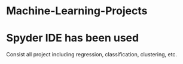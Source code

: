 # Machine-Learning-Projects
# Spyder IDE has been used
Consist all project including regression, classification, clustering, etc.
